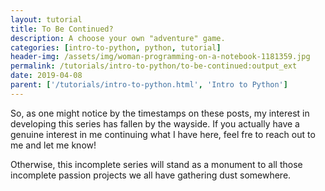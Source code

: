 ```yaml
---
layout: tutorial
title: To Be Continued?
description: A choose your own "adventure" game.
categories: [intro-to-python, python, tutorial]
header-img: /assets/img/woman-programming-on-a-notebook-1181359.jpg
permalink: /tutorials/intro-to-python/to-be-continued:output_ext
date: 2019-04-08
parent: ['/tutorials/intro-to-python.html', 'Intro to Python']
---
```


So, as one might notice by the timestamps on these posts, my interest in developing this series has fallen by the wayside. If you actually have a genuine interest in me continuing what I have here, feel fre to reach out to me and let me know!

Otherwise, this incomplete series will stand as a monument to all those incomplete passion projects we all have gathering dust somewhere.
